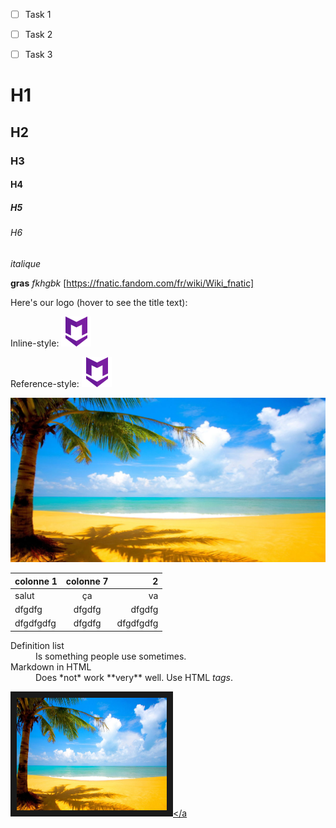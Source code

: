 - [ ] Task 1
- [ ] Task 2
- [ ] Task 3


# H1
## H2
### H3
#### H4
##### H5
###### H6

*italique* 

**gras**
*fkhgbk*
[https://fnatic.fandom.com/fr/wiki/Wiki_fnatic]

Here's our logo (hover to see the title text):

Inline-style: 
![alt text](https://github.com/adam-p/markdown-here/raw/master/src/common/images/icon48.png "Logo Title Text 1")

Reference-style: 
![alt text][logo]

[logo]: https://github.com/adam-p/markdown-here/raw/master/src/common/images/icon48.png "Logo Title Text 2"

![alt text](https://github.com/Roiib/td2MarkDown/blob/main/mer.jpg "Logo Title Text 1")


| colonne 1        | colonne 7          | 2  |
| ------------- |:-------------:| -----:|
| salut      | ça |                  va |
| dfgdfg      | dfgdfg      |   dfgdfg |
| dfgdfgdfg | dfgdfg     |    dfgdfgdfg |

<dl>
  <dt>Definition list</dt>
  <dd>Is something people use sometimes.</dd>

  <dt>Markdown in HTML</dt>
  <dd>Does *not* work **very** well. Use HTML <em>tags</em>.</dd>
</dl>

<a href="http://www.youtube.com/watch?feature=player_embedded&v=YOUTUBE_VIDEO_ID_HERE
" target="_blank"><img src="https://github.com/Roiib/td2MarkDown/blob/main/mer.jpg " 
alt="IMAGE ALT TEXT HERE" width="240" height="180" border="10" /></a

